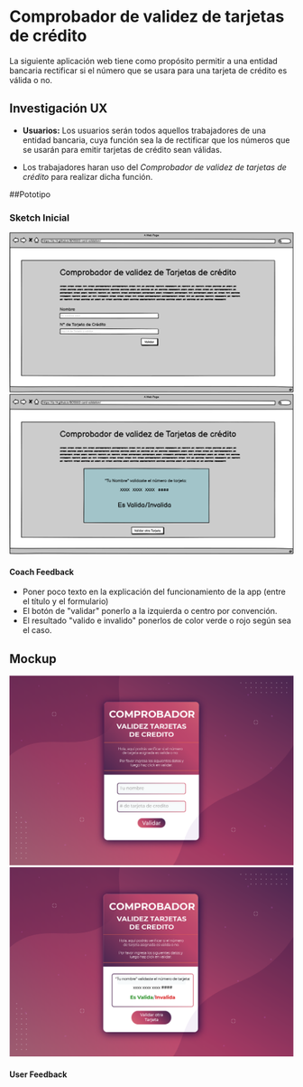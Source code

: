 # Comprobador de validez de tarjetas de crédito

La siguiente aplicación web tiene como propósito permitir a una entidad bancaria rectificar si el número que se usara para una tarjeta de crédito es válida o no.

## Investigación UX

* **Usuarios:** Los usuarios serán todos aquellos trabajadores de una entidad bancaria, cuya función sea la de rectificar que los números que se usarán para emitir tarjetas de crédito sean válidas.

* Los trabajadores haran uso del *Comprobador de validez de tarjetas de crédito* para realizar dicha función.

##Pototipo

### Sketch Inicial

![sketch pag1](PrototypeImages/Inicial.png)
![sketch pag2](PrototypeImages/Second.png)

#### Coach Feedback
* Poner poco texto en la explicación del funcionamiento de la app (entre el título y el formulario)
* El botón de "validar" ponerlo a la izquierda o centro por convención.
* El resultado "valido e invalido" ponerlos de color verde o rojo según sea el caso.

## Mockup

![mochup pag1](PrototypeImages/pagInicial.png)
![mockup pag2](PrototypeImages/PagFinal.png)

#### User Feedback
